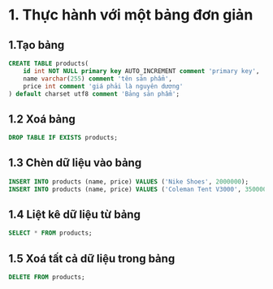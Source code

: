 # 1. Thực hành với một bảng đơn giản


## 1.Tạo bảng

```sql
CREATE TABLE products(  
    id int NOT NULL primary key AUTO_INCREMENT comment 'primary key',
    name varchar(255) comment 'tên sản phẩm',
    price int comment 'giá phải là nguyên dương'
) default charset utf8 comment 'Bảng sản phẩm';
```

## 1.2 Xoá bảng
```sql
DROP TABLE IF EXISTS products;
```

## 1.3 Chèn dữ liệu vào bảng
```sql
INSERT INTO products (name, price) VALUES ('Nike Shoes', 2000000);
INSERT INTO products (name, price) VALUES ('Coleman Tent V3000', 3500000);
```

## 1.4 Liệt kê dữ liệu từ bảng
```sql
SELECT * FROM products;
```

## 1.5 Xoá tất cả dữ liệu trong bảng
```sql
DELETE FROM products;
```